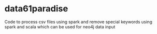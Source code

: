 # data61paradise

Code to process csv files using spark and remove special keywords using spark and scala which can be used for neo4j data input
